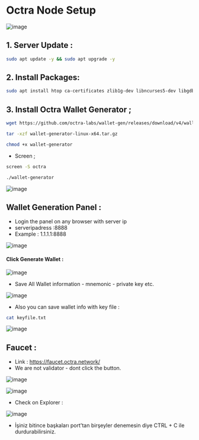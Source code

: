 # Octra Node Setup

![image](https://github.com/user-attachments/assets/0d8ec782-edf6-4ce2-a75b-4ee08589afe7)

## 1. Server Update : 

```bash
sudo apt update -y && sudo apt upgrade -y
```
## 2. Install Packages:

```bash
sudo apt install htop ca-certificates zlib1g-dev libncurses5-dev libgdbm-dev libnss3-dev tmux iptables curl nvme-cli git wget make jq libleveldb-dev build-essential pkg-config ncdu tar clang bsdmainutils lsb-release libssl-dev libreadline-dev libffi-dev jq gcc screen file nano btop unzip lz4 -y
```

## 3. Install Octra Wallet Generator ; 

```bash
wget https://github.com/octra-labs/wallet-gen/releases/download/v4/wallet-generator-linux-x64.tar.gz
```
```bash
tar -xzf wallet-generator-linux-x64.tar.gz
```

```bash
chmod +x wallet-generator
```

- Screen ;

```bash
screen -S octra
```
```bash
./wallet-generator
```

![image](https://github.com/user-attachments/assets/115f5773-e2f2-4b05-9ee2-21b0fadc571e)

## Wallet Generation Panel : 
- Login the panel on any browser  with server ip 
- serveripadress :8888
- Example : 1.1.1.1:8888

![image](https://github.com/user-attachments/assets/3c337032-40db-4371-a41f-55b06848ff55)

#### Click Generate Wallet : 

![image](https://github.com/user-attachments/assets/490ec720-f4ed-43eb-8f32-f7f8c5f89161)

- Save All Wallet information - mnemonic - private key etc.

![image](https://github.com/user-attachments/assets/fe14c60d-8119-418a-a64b-5e7580ee8c71)

- Also you can save wallet info with key file : 

```bash
cat keyfile.txt
```

![image](https://github.com/user-attachments/assets/c3c0b274-c6bb-4d94-98b0-4040b9801016)


## Faucet : 

- Link : https://faucet.octra.network/
- We are not validator - dont click the button.

![image](https://github.com/user-attachments/assets/555cb20c-800e-484c-9b68-a99ff9d0b9fe)

![image](https://github.com/user-attachments/assets/bf0cf164-5d87-4fa0-b78d-3a2158ed614f)

- Check on Explorer : 

![image](https://github.com/user-attachments/assets/83b41d6b-49ae-43b1-b7fb-3eb6be61fc67)

- İşiniz bitince başkaları port'tan birşeyler denemesin diye CTRL + C ile durdurabilirsiniz.
